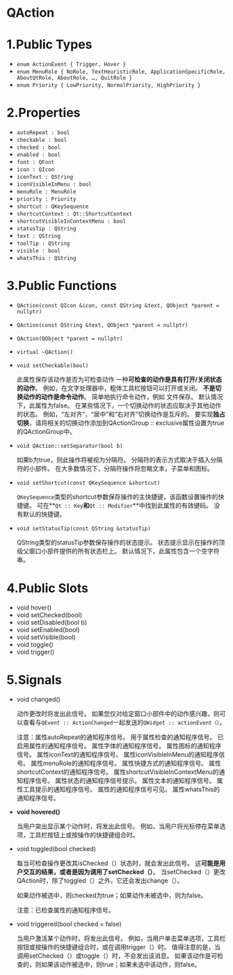 # QAction

# 1.Public Types

- `enum ActionEvent { Trigger, Hover }`
- `enum MenuRole { NoRole, TextHeuristicRole, ApplicationSpecificRole, AboutQtRole, AboutRole, …, QuitRole }`
- `enum Priority { LowPriority, NormalPriority, HighPriority }`

# 2.Properties

- `autoRepeat : bool`
- `checkable : bool`
- `checked : bool`
- `enabled : bool`
- `font : QFont`
- `icon : QIcon`
- `iconText : QString`
- `iconVisibleInMenu : bool`
- `menuRole : MenuRole`
- `priority : Priority`
- `shortcut : QKeySequence`
- `shortcutContext : Qt::ShortcutContext`
- `shortcutVisibleInContextMenu : bool`
- `statusTip : QString`
- `text : QString`
- `toolTip : QString`
- `visible : bool`
- `whatsThis : QString`

# 3.Public Functions

- `QAction(const QIcon &icon, const QString &text, QObject *parent = nullptr)`

- `QAction(const QString &text, QObject *parent = nullptr)`

- `QAction(QObject *parent = nullptr)`

- `virtual ~QAction()`

- `void setCheckable(bool)`

  此属性保存该动作是否为可检查动作
  一种**可检查的动作是具有打开/关闭状态的动作**。 例如，在文字处理器中，粗体工具栏按钮可以打开或关闭。 **不是切换动作的动作是命令动作**。 简单地执行命令动作，例如 文件保存。 默认情况下，此属性为false。
  在某些情况下，一个切换动作的状态应取决于其他动作的状态。 例如，“左对齐”，“居中”和“右对齐”切换动作是互斥的。 要实现**独占切换**，请将相关的切换动作添加到QActionGroup :: exclusive属性设置为true的QActionGroup中。

- `void QAction::setSeparator(bool b)`

  如果b为true，则此操作将被视为分隔符。
  分隔符的表示方式取决于插入分隔符的小部件。 在大多数情况下，分隔符操作将忽略文本，子菜单和图标。

- `void setShortcut(const QKeySequence &shortcut)`

  `QKeySequence`类型的shortcut参数保存操作的主快捷键，该函数设置操作的快捷键。
  可在**`Qt :: Key`**和**`Qt :: Modifier`**中找到此属性的有效键码。 没有默认的快捷键。

- `void setStatusTip(const QString &statusTip)`

  QString类型的statusTip参数保存操作的状态提示。
  状态提示显示在操作的顶级父窗口小部件提供的所有状态栏上。
  默认情况下，此属性包含一个空字符串。

# 4.Public Slots

- void hover()
- void setChecked(bool)
- void setDisabled(bool b)
- void setEnabled(bool)
- void setVisible(bool)
- void toggle()
- void trigger()

# 5.Signals

- void changed()

  动作更改时将发出此信号。 如果您仅对给定窗口小部件中的动作感兴趣，则可以查看与`QEvent :: ActionChanged`一起发送的`QWidget :: actionEvent（）`。

  注意：属性autoRepeat的通知程序信号。 用于属性检查的通知程序信号。 已启用属性的通知程序信号。 属性字体的通知程序信号。 属性图标的通知程序信号。 属性iconText的通知程序信号。 属性iconVisibleInMenu的通知程序信号。 属性menuRole的通知程序信号。 属性快捷方式的通知程序信号。 属性shortcutContext的通知程序信号。 属性shortcutVisibleInContextMenu的通知程序信号。 属性状态的通知程序信号提示。 属性文本的通知程序信号。 属性工具提示的通知程序信号。 属性的通知程序信号可见。 属性whatsThis的通知程序信号。

- **void hovered()**

  当用户突出显示某个动作时，将发出此信号。 例如，当用户将光标停在菜单选项，工具栏按钮上或按操作的快捷键组合时。

- void toggled(bool checked)

  每当可检查操作更改其isChecked（）状态时，就会发出此信号。 这**可能是用户交互的结果，或者是因为调用了setChecked（）**。 当setChecked（）更改QAction时，除了toggled（）之外，它还会发出change（）。

  如果动作被选中，则checked为true；如果动作未被选中，则为false。

  注意：已检查属性的通知程序信号。

- void triggered(bool checked = false)

  当用户激活某个动作时，将发出此信号。 例如，当用户单击菜单选项，工具栏按钮或按操作的快捷键组合时，或在调用trigger（）时。 值得注意的是，当调用setChecked（）或toggle（）时，不会发出该消息。
  如果该动作是可检查的，则如果该动作被选中，则true；如果未选中该动作，则false。

